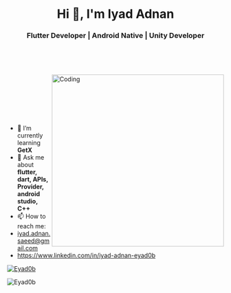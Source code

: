 <h1 align="center">Hi 👋, I'm Iyad Adnan</h1>
<h3 align="center">Flutter Developer | Android Native | Unity Developer </h3>

<br><br><br>

<img align="right" alt="Coding" width="400" src="https://cdn.dribbble.com/users/2131993/screenshots/4948736/thoughtworks-gif_dribbble.gif"/>

<br><br><br><br><br><br>

- 🌱 I’m currently learning **GetX**
- 💬 Ask me about **flutter, dart, APIs, Provider, android studio, C++**
- 📫 How to reach me:
-  iyad.adnan.saeed@gmail.com
-  https://www.linkedin.com/in/iyad-adnan-eyad0b
  <p align="left"> <a href="https://github.com/ryo-ma/github-profile-trophy"><img src="https://github-profile-trophy.vercel.app/?username=Eyad0b" alt="Eyad0b" /></a> </p>
  <p><img align="left" src="https://github-readme-stats.vercel.app/api/top-langs?username=Eyad0b&show_icons=true&locale=en&layout=compact" alt="Eyad0b" /></p>

<!--
**Eyad0b/Eyad0b** is a ✨ _special_ ✨ repository because its `README.md` (this file) appears on your GitHub profile.

Here are some ideas to get you started:

- 🔭 I’m currently working on ...
- 🌱 I’m currently learning ...
- 👯 I’m looking to collaborate on ...
- 🤔 I’m looking for help with ...
- 💬 Ask me about ...
- 📫 How to reach me: ...
- 😄 Pronouns: ...
- ⚡ Fun fact: ...
-->
